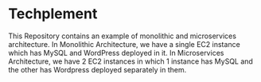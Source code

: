 # Techplement
This Repository contains an example of monolithic and microservices architecture. 
In Monolithic Architecture, we have a single EC2 instance which has MySQL and WordPress deployed in it.
In Microservices Architecture, we have 2 EC2 instances in which 1 instance has MySQL and the other has Wordpress deployed separately in them.

